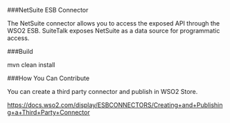 ###NetSuite ESB Connector

The NetSuite connector allows you to access the exposed API through the WSO2 ESB. SuiteTalk exposes NetSuite as a data source for programmatic access.

###Build

mvn clean install

###How You Can Contribute

You can create a third party connector and publish in WSO2 Store.

https://docs.wso2.com/display/ESBCONNECTORS/Creating+and+Publishing+a+Third+Party+Connector
